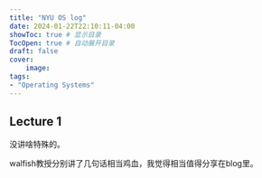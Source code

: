 ```yaml
---
title: "NYU OS log"
date: 2024-01-22T22:10:11-04:00
showToc: true # 显示目录
TocOpen: true # 自动展开目录
draft: false 
cover:
    image: 
tags: 
- "Operating Systems"
---
```


## Lecture 1 
没讲啥特殊的。

walfish教授分别讲了几句话相当鸡血，我觉得相当值得分享在blog里。